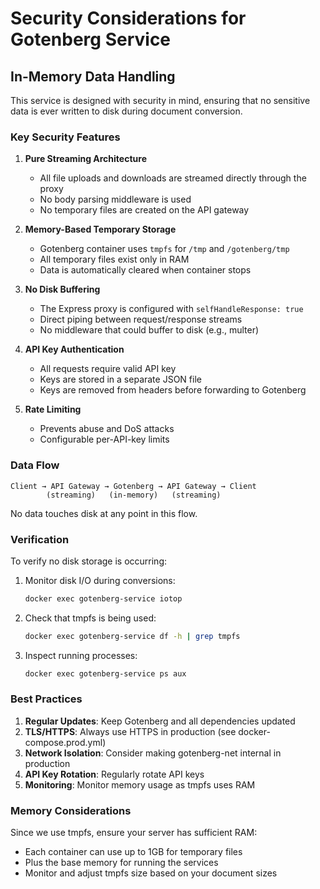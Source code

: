 # Security Considerations for Gotenberg Service

## In-Memory Data Handling

This service is designed with security in mind, ensuring that no sensitive data is ever written to disk during document conversion.

### Key Security Features

1. **Pure Streaming Architecture**
   - All file uploads and downloads are streamed directly through the proxy
   - No body parsing middleware is used
   - No temporary files are created on the API gateway

2. **Memory-Based Temporary Storage**
   - Gotenberg container uses `tmpfs` for `/tmp` and `/gotenberg/tmp`
   - All temporary files exist only in RAM
   - Data is automatically cleared when container stops

3. **No Disk Buffering**
   - The Express proxy is configured with `selfHandleResponse: true`
   - Direct piping between request/response streams
   - No middleware that could buffer to disk (e.g., multer)

4. **API Key Authentication**
   - All requests require valid API key
   - Keys are stored in a separate JSON file
   - Keys are removed from headers before forwarding to Gotenberg

5. **Rate Limiting**
   - Prevents abuse and DoS attacks
   - Configurable per-API-key limits

### Data Flow

```
Client → API Gateway → Gotenberg → API Gateway → Client
        (streaming)   (in-memory)   (streaming)
```

No data touches disk at any point in this flow.

### Verification

To verify no disk storage is occurring:

1. Monitor disk I/O during conversions:
   ```bash
   docker exec gotenberg-service iotop
   ```

2. Check that tmpfs is being used:
   ```bash
   docker exec gotenberg-service df -h | grep tmpfs
   ```

3. Inspect running processes:
   ```bash
   docker exec gotenberg-service ps aux
   ```

### Best Practices

1. **Regular Updates**: Keep Gotenberg and all dependencies updated
2. **TLS/HTTPS**: Always use HTTPS in production (see docker-compose.prod.yml)
3. **Network Isolation**: Consider making gotenberg-net internal in production
4. **API Key Rotation**: Regularly rotate API keys
5. **Monitoring**: Monitor memory usage as tmpfs uses RAM

### Memory Considerations

Since we use tmpfs, ensure your server has sufficient RAM:
- Each container can use up to 1GB for temporary files
- Plus the base memory for running the services
- Monitor and adjust tmpfs size based on your document sizes